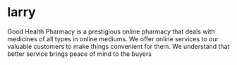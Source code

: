 # larry
Good Health Pharmacy is a prestigious online pharmacy that deals with medicines of all types in online mediums. We offer online services to our valuable customers to make things convenient for them. We understand that better service brings peace of mind to the buyers
